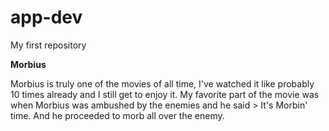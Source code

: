 # app-dev
My first repository

**Morbius**

Morbius is truly one of the movies of all time, I've watched it like probably 10 times already and I still get to enjoy it. My favorite part of the movie was when Morbius was ambushed by the enemies and he said
	> It's Morbin' time.
 And he proceeded to morb all over the enemy.
